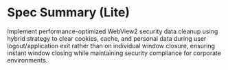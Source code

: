 # Spec Summary (Lite)

Implement performance-optimized WebView2 security data cleanup using hybrid strategy to clear cookies, cache, and personal data during user logout/application exit rather than on individual window closure, ensuring instant window closing while maintaining security compliance for corporate environments.